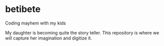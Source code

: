 # betibete
Coding mayhem with my kids

My daughter is becoming quite the story teller.  This repository is where we will capture her imagination and digitize it.
